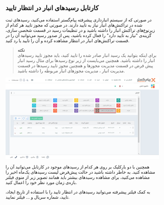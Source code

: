 
## کارتابل رسیدهای انبار در انتظار تایید
در صورتی که از سیستم انبارداری پیشرفته پیام‌گستر استفاده می‌کنید، رسید‌های ثبت شده در تراکنش‌های انبار نیاز به تایید دارند. در صورتی که مجوز تایید هر کدام از زیرنوع‌های تراکنش انبار را داشته باشید و در تنظیمات رسید‌ در قسمت شخصی سازی، گزینه‌ی "نیاز به تایید دارد" را فعال کرده باشید، پس از صدور رسید‌ می‌توانید آن را در قسمت تراکنش‌های انبار در انتظار مشاهده کرده و آن را تایید یا رد کنید.

> **نکته** <br>
برای اینکه بتوانید یک رسید‌ انبار صادر شده را تایید کنید، باید مجوز تایید رسید‌های انبار را داشته باشید. همچنین می‌بایست از زیر نوع رسیدها برای مثال رسید انبار پیش فرض  در قسمت مدیریت مجوزها و همچنین مجوز تایید رسید‌ها در قسمت مدیریت انبار ، مدیریت  مجوزهای انبار  مربوطه را داشته باشید.<br>

![کارتابل رسیدهای انبار در انتظار تایید](./Images/cartable-warehouse-reciept.png)

همچنین با دو بارکلیک بر روی هر کدام از رسیدهای موجود در کارتابل می‌توانید آن را مشاهده کنید.
به خاطر داشته باشید در حالت پیش‌فرض لیست رسیدهای یک‌ماه اخیر را مشاهده می‌کنید، برای مشاهده رسید‌های بیشتر باید همانند تصویر زیر از منوی فیلتر بازه‌‌ی زمان مورد نظر خود را اعمال کنید.

به کمک فیلتر پیشرفته می‌توانید  رسید‌های در انتظار تایید را با استفاده از تاریخ ایجاد، تایید، شماره سریال و ... فیلتر نمایید.